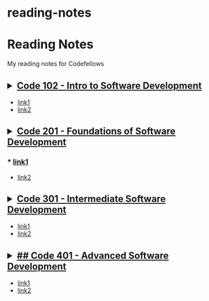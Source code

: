 # reading-notes
# Reading Notes
My reading notes for Codefellows

<!--[Site](https://cfosprof.github.io/reading-notes/)-->

## <details><summary>[Code 102 - Intro to Software Development](https://facebook.com)</summary>
* [link1](instagram.com)
* [link2](instagram.com/hobowithanapple)
</details>

## <details><summary>[Code 201 - Foundations of Software Development](/)</summary>
### * [link1](instagram.com)

* [link2](instagram.com/hobowithanapple)

</details>

## <details><summary>[Code 301 - Intermediate Software Development](/)</summary>
* [link1](instagram.com)
* [link2](instagram.com/hobowithanapple)
</details>

## <details><summary>[## Code 401 - Advanced Software Development](/)</summary>
* [link1](/)
* [link2](/)
</details>

